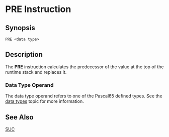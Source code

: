 # PRE Instruction

## Synopsis

```
PRE <data type>
```

## Description

The **PRE** instruction calculates the predecessor of the value at the top
of the runtime stack and replaces it.

### Data Type Operand

The data type operand refers to one of the Pascal65 defined types. See the
[data types](../../types) topic for more information.

## See Also

[SUC](../suc)
